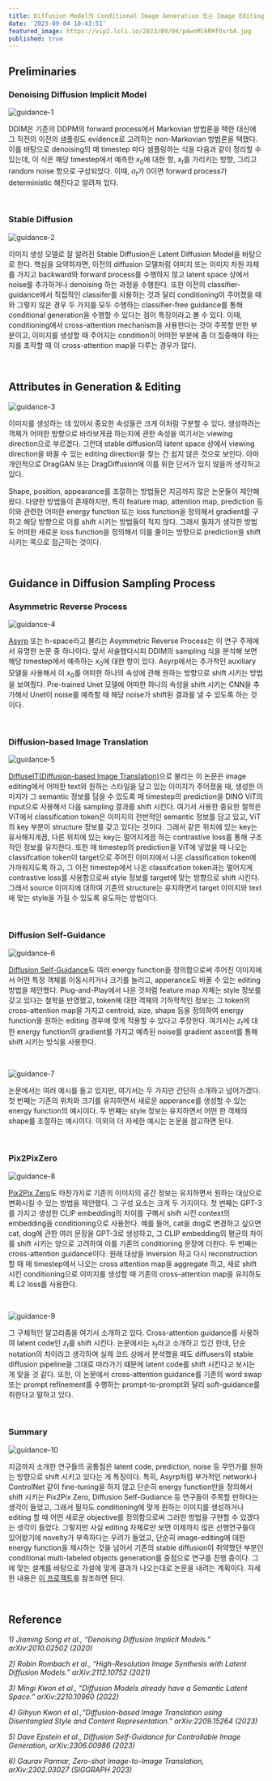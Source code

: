 ```yaml
---
title: Diffusion Model의 Conditional Image Generation 또는 Image Editing을 위한 Guidance
date: '2023-09-04 10:43:51'
featured_image: https://vip2.loli.io/2023/09/04/p4wnMl6RHfOsrbA.jpg
published: true
---
```






## Preliminaries



### Denoising Diffusion Implicit Model

![guidance-1](https://vip2.loli.io/2023/09/04/gEtQeNsIbarymAS.jpg)



DDIM은 기존의 DDPM의 forward process에서 Markovian 방법론을 택한 대신에 그 직전의 이전의 샘플링도 evidence로 고려하는 non-Markovian 방법론을 택했다. 이를 바탕으로 denoising의 매 timestep 마다 샘플링하는 식을 다음과 같이 정리할 수 있는데, 이 식은 해당 timestep에서 예측한 $x_0$에 대한 항, $x_t$를 가리키는 방향, 그리고 random noise 항으로 구성되었다. 이때, $\sigma_t$가 0이면 forward process가 deterministic 해진다고 알려져 있다.



<br/>



### Stable Diffusion

![guidance-2](https://vip2.loli.io/2023/09/04/3Bp9fRoHCYev71U.jpg)



이미지 생성 모델로 잘 알려진 Stable Diffusion은 Latent Diffusion Model을 바탕으로 한다. 핵심을 요약하자면, 이전의 diffusion 모델처럼 이미지 또는 이미지 차원 자체를 가지고 backward와 forward process를 수행하지 않고 latent space 상에서 noise를 추가하거나 denoising 하는 과정을 수행한다. 또한 이전의 classifier-guidance에서 직접적인 classifer를 사용하는 것과 달리 conditioning이 주어졌을 때와 그렇지 않은 경우 두 가지를 모두 수행하는 classifier-free guidance를 통해 conditional generation을 수행할 수 있다는 점이 특징이라고 볼 수 있다. 이때, conditioning에서 cross-attention mechanism을 사용한다는 것이 주목할 만한 부분이고, 이미지를 생성할 때 주어지는 condition이 어떠한 부분에 좀 더 집중해야 하는지를 조작할 때 이 cross-attention map을 다루는 경우가 많다.



<br/>



## Attributes in Generation & Editing

![guidance-3](https://vip2.loli.io/2023/09/04/rIaOq4XpgVME65F.jpg)



이미지를 생성하는 데 있어서 중요한 속성들은 크게 이처럼 구분할 수 있다. 생성하려는 객체가 어떠한 방향으로 바라보게끔 하는지에 관한 속성을 여기서는 viewing direction으로 부르겠다. 그런데 stable diffusion의 latent space 상에서 viewing direction을 바꿀 수 있는 editing direction을 찾는 건 쉽지 않은 것으로 보인다. 아마 개인적으로 DragGAN 또는 DragDiffusion에 이를 위한 단서가 있지 않을까 생각하고 있다.

Shape, position, appearance를 조절하는 방법들은 지금까지 많은 논문들이 제안해 왔다. 다양한 방법들이 존재하지만, 특히 feature map, attention map, prediction 등 이와 관련한 어떠한 energy function 또는 loss function을 정의해서 gradient를 구하고 해당 방향으로 이를 shift 시키는 방법들이 적지 않다. 그래서 필자가 생각한 방법도 어떠한 새로운 loss function을 정의해서 이를 줄이는 방향으로 prediction을 shift 시키는 쪽으로 접근하는 것이다.





<br/>



## Guidance in Diffusion Sampling Process



### Asymmetric Reverse Process

![guidance-4](https://vip2.loli.io/2023/09/04/DcqxMYTE1u7UmXn.jpg)



[Asyrp](https://arxiv.org/abs/2210.10960) 또는 h-space라고 불리는 Asymmetric Reverse Process는 이 연구 주제에서 유명한 논문 중 하나이다. 앞서 서술했다시피 DDIM의 sampling 식을 분석해 보면 해당 timestep에서 예측하는 $x_0$에 대한 항이 있다. Asyrp에서는 추가적인 auxiliary 모델을 사용해서 이 $x_0$를 어떠한 하나의 속성에 관해 원하는 방향으로 shift 시키는 방법을 보여줬다. Pre-trained Unet 모델에 어떠한 하나의 속성을 shift 시키는 CNN을 추가해서 Unet이 noise를 예측할 때 해당 noise가 shift된 결과를 낼 수 있도록 하는 것이다.





<br/>



### Diffusion-based Image Translation

![guidance-5](https://vip2.loli.io/2023/09/04/VUaZrJb75t2vy1W.jpg)



[DiffuseIT(Diffusion-based Image Translation)](https://arxiv.org/abs/2209.15264)으로 불리는 이 논문은 image editing에서 어떠한 text와 원하는 스타일을 담고 있는 이미지가 주어졌을 때, 생성한 이미지가 그 semantic 정보를 담을 수 있도록 매 timestep의 prediction을 DINO ViT의 input으로 사용해서 다음 sampling 결과를 shift 시킨다. 여기서 사용한 중요한 철학은 ViT에서 classification token은 이미지의 전반적인 semantic 정보를 담고 있고, ViT의 key 부분이 structure 정보를 갖고 있다는 것이다. 그래서 같은 위치에 있는 key는 유사해지게끔, 다른 위치에 있는 key는 멀어지게끔 하는 contrastive loss를 통해 구조적인 정보를 유지한다. 또한 매 timestep의 prediction을 ViT에 넣었을 때 나오는 classifcation token이 target으로 주어진 이미지에서 나온 classification token에 가까워지도록 하고, 그 이전 timestep에서 나온 classifcation token과는 멀어지게 contrastive loss를 사용함으로써 style 정보를 target에 맞는 방향으로 shift 시킨다. 그래서 source 이미지에 대하여 기존의 structure는 유지하면서 target 이미지와 text에 맞는 style을 가질 수 있도록 유도하는 방법이다.





<br/>



### Diffusion Self-Guidance

![guidance-6](https://vip2.loli.io/2023/09/04/JrvVwK8cjmRuHd9.jpg)



[Diffusion Self-Guidance](https://arxiv.org/abs/2306.00986)도 여러 energy function을 정의함으로써 주어진 이미지에서 어떤 특정 객체를 이동시키거나 크기를 늘리고, apperance도 바꿀 수 있는 editing 방법을 제안했다. Plug-and-Play에서 나온 것처럼 feature map 자체는 style 정보를 갖고 있다는 철학을 반영했고, token에 대한 객체의 기하학적인 정보는 그 token의 cross-attention map을 가지고 centroid, size, shape 등을 정의하여 energy function을 원하는 editing 경우에 맞게 적용할 수 있다고 주장한다. 여기서는 $z_t$에 대한 energy function의 gradient를 가지고 예측된 noise를 gradient ascent를 통해 shift 시키는 방식을 사용한다.





<br/>



![guidance-7](https://vip2.loli.io/2023/09/04/zDUcRyQbi1f43gE.jpg)



논문에서는 여러 예시를 들고 있지만, 여기서는 두 가지만 간단히 소개하고 넘어가겠다. 첫 번째는 기존의 위치와 크기를 유지하면서 새로운 apperance를 생성할 수 있는 energy function의 예시이다. 두 번쨰는 style 정보는 유지하면서 어떤 한 객체의 shape를 조절하는 예시이다. 이외의 더 자세한 예시는 논문을 참고하면 된다.





<br/>



### Pix2PixZero

![guidance-8](https://vip2.loli.io/2023/09/04/Qo3zaHGX5U2vN6s.jpg)



[Pix2Pix Zero](https://arxiv.org/abs/2302.03027)도 마찬가지로 기존의 이미지의 공간 정보는 유지하면서 원하는 대상으로 변화시킬 수 있는 방법을 제안했다. 그 구성 요소는 크게 두 가지이다. 첫 번째는 GPT-3를 가지고 생성한 CLIP embedding의 차이를 구해서 shift 시킨 context의 embedding을 conditioning으로 사용한다. 예를 들어, cat을 dog로 변경하고 싶으면 cat, dog에 관한 여러 문장을 GPT-3로 생성하고, 그 CLIP embedding의 평균의 차이를 shift 시키는 양으로 고려하여 이를 기존의 conditioning 문장에 더한다. 두 번째는 cross-attention guidance이다. 원래 대상을 Inversion 하고 다시 reconstruction 할 때 매 timestep에서 나오는 cross attention map을 aggregate 하고, 새로 shift 시킨 conditioning으로 이미지를 생성할 때 기존의 cross-attention map을 유지하도록 L2 loss를 사용한다.



<br/>





![guidance-9](https://vip2.loli.io/2023/09/04/lz7NHhdeRLjKfWP.jpg)



그 구체적인 알고리즘을 여기서 소개하고 있다. Cross-attention guidance를 사용하여 latent code인 $z_t$를 shift 시킨다. 논문에서는 $x_t$라고 소개하고 있긴 한데, 단순 notation의 차이라고 생각하며 실제 코드 상에서 분석했을 때도 diffusers의 stable diffusion pipeline을 그대로 따라가기 떄문에 latent code를 shift 시킨다고 보시는 게 맞을 것 같다. 또한, 이 논문에서 cross-attention guidance를 기존의 word swap 또는 prompt refinement를 수행하는 prompt-to-prompt와 달리 soft-guidance를 취한다고 말하고 있다.





<br/>



### Summary

![guidance-10](https://vip2.loli.io/2023/09/04/p4wnMl6RHfOsrbA.jpg)

지금까지 소개한 연구들의 공통점은 latent code, prediction, noise 등 무언가를 원하는 방향으로 shift 시키고 있다는 게 특징이다. 특히, Asyrp처럼 부가적인 network나 ControlNet 같이 fine-tuning을 하지 않고 단순히 energy function만을 정의해서 shift 시키는 Pix2Pix Zero, Diffusion Self-Gudiance 등 연구들이 주목할 만하다는 생각이 들었고, 그래서 필자도 conditioning에 맞게 원하는 이미지를 생성하거나 editing 할 때 어떤 새로운 objective를 정의함으로써 그러한 방법을 구현할 수 있겠다는 생각이 들었다. 그렇지만 사실 editing 자체로만 보면 이제까지 많은 선행연구들이 있어왔기에 novelty가 부족하다는 우려가 들었고, 단순히 image-editing에 대한 energy function을 제시하는 것을 넘어서 기존의 stable diffusion이 취약했던 부분인 conditional multi-labeled objects generation를 중점으로 연구를 진행 중이다. 그에 맞는 설계를 바탕으로 가설에 맞게 결과가 나오는대로 논문을 내려는 계획이다. 자세한 내용은 [이 프로젝트](https://glanceyes.github.io/project/suppress-to-impress)를 참조하면 된다.





<br/>



## Reference



*1) Jiaming Song et al., “Denoising Diffusion Implicit Models.” arXiv:2010.02502 (2020)*

*2)* *Robin Rombach et al., “High-Resolution Image Synthesis with Latent Diffusion Models.” arXiv:2112.10752 (2021)*

*3) Mingi Kwon et al., “Diffusion Models already have a Semantic Latent Space.” arXiv:2210.10960 (2022)*

*4)* *Gihyun Kwon et al.,“Diffusion-based Image Translation using Disentangled Style and Content Representation.” arXiv:2209.15264 (2023)*

*5) Dave Epstein et al., Diffusion Self-Guidance for Controllable Image Generation, arXiv:2306.00986 (2023)* 

*6) Gaurav Parmar, Zero-shot Image-to-Image Translation, arXiv:2302.03027 (SIGGRAPH 2023)* 
